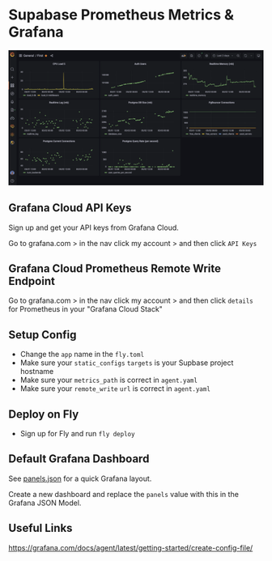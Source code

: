 
# Supabase Prometheus Metrics & Grafana
![Supabase Grafana dashboard](supabase-grafana-prometheus.png)

## Grafana Cloud API Keys

Sign up and get your API keys from Grafana Cloud.

Go to grafana.com > in the nav click my account > and then click `API Keys`

## Grafana Cloud Prometheus Remote Write Endpoint

Go to grafana.com > in the nav click my account > and then click `details` for Prometheus in your "Grafana Cloud Stack"

## Setup Config

 * Change the `app` name in the `fly.toml`
 * Make sure your `static_configs` `targets` is your Supbase project hostname
 * Make sure your `metrics_path` is correct in `agent.yaml`
 * Make sure your `remote_write` `url` is correct in `agent.yaml`

## Deploy on Fly

 * Sign up for Fly and run `fly deploy`

## Default Grafana Dashboard

See [panels.json](panels.json) for a quick Grafana layout. 

Create a new dashboard and replace the `panels` value with this in the Grafana JSON Model.

## Useful Links
https://grafana.com/docs/agent/latest/getting-started/create-config-file/



